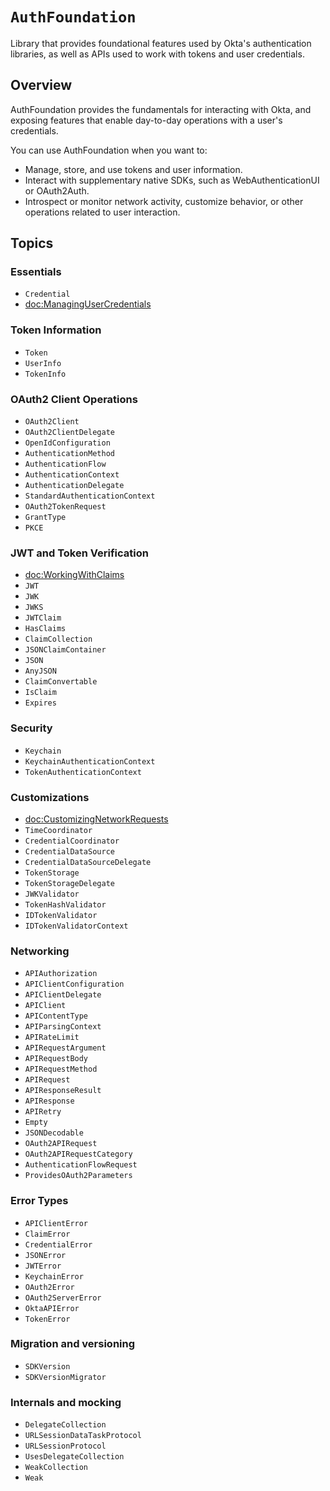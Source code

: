 # ``AuthFoundation``

Library that provides foundational features used by Okta's authentication libraries, as well as APIs used to work with tokens and user credentials. 

## Overview

AuthFoundation provides the fundamentals for interacting with Okta, and exposing features that enable day-to-day operations with a user's credentials.

You can use AuthFoundation when you want to:

* Manage, store, and use tokens and user information.
* Interact with supplementary native SDKs, such as WebAuthenticationUI or OAuth2Auth.
* Introspect or monitor network activity, customize behavior, or other operations related to user interaction.

## Topics

### Essentials

- ``Credential``
- <doc:ManagingUserCredentials>

### Token Information

- ``Token``
- ``UserInfo``
- ``TokenInfo``

### OAuth2 Client Operations

- ``OAuth2Client``
- ``OAuth2ClientDelegate``
- ``OpenIdConfiguration``
- ``AuthenticationMethod``
- ``AuthenticationFlow``
- ``AuthenticationContext``
- ``AuthenticationDelegate``
- ``StandardAuthenticationContext``
- ``OAuth2TokenRequest``
- ``GrantType``
- ``PKCE``

### JWT and Token Verification

- <doc:WorkingWithClaims>
- ``JWT``
- ``JWK``
- ``JWKS``
- ``JWTClaim``
- ``HasClaims``
- ``ClaimCollection``
- ``JSONClaimContainer``
- ``JSON``
- ``AnyJSON``
- ``ClaimConvertable``
- ``IsClaim``
- ``Expires``

### Security

- ``Keychain``
- ``KeychainAuthenticationContext``
- ``TokenAuthenticationContext``

### Customizations

- <doc:CustomizingNetworkRequests>
- ``TimeCoordinator``
- ``CredentialCoordinator``
- ``CredentialDataSource``
- ``CredentialDataSourceDelegate``
- ``TokenStorage``
- ``TokenStorageDelegate``
- ``JWKValidator``
- ``TokenHashValidator``
- ``IDTokenValidator``
- ``IDTokenValidatorContext``

### Networking

- ``APIAuthorization``
- ``APIClientConfiguration``
- ``APIClientDelegate``
- ``APIClient``
- ``APIContentType``
- ``APIParsingContext``
- ``APIRateLimit``
- ``APIRequestArgument``
- ``APIRequestBody``
- ``APIRequestMethod``
- ``APIRequest``
- ``APIResponseResult``
- ``APIResponse``
- ``APIRetry``
- ``Empty``
- ``JSONDecodable``
- ``OAuth2APIRequest``
- ``OAuth2APIRequestCategory``
- ``AuthenticationFlowRequest``
- ``ProvidesOAuth2Parameters``

### Error Types

- ``APIClientError``
- ``ClaimError``
- ``CredentialError``
- ``JSONError``
- ``JWTError``
- ``KeychainError``
- ``OAuth2Error``
- ``OAuth2ServerError``
- ``OktaAPIError``
- ``TokenError``

### Migration and versioning

- ``SDKVersion``
- ``SDKVersionMigrator``

### Internals and mocking

- ``DelegateCollection``
- ``URLSessionDataTaskProtocol``
- ``URLSessionProtocol``
- ``UsesDelegateCollection``
- ``WeakCollection``
- ``Weak``
